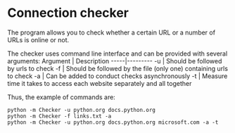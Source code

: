 # Connection checker #

The program allows you to check whether a certain URL or a number of URLs is online or not.

The checker uses command line interface and can be provided with several arguments:
Argument | Description
-----|---------
-u | Should be followed by urls to check
-f | Should be followed by the file (only one) containing urls to check
-a | Can be added to conduct checks asynchronously
-t | Measure time it takes to access each website separately and all together

Thus, the example of commands are:
```
python -m Checker -u python.org docs.python.org
python -m Checker -f links.txt -a
python -m Checker -u python.org docs.python.org microsoft.com -a -t
```
